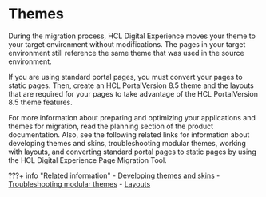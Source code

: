# Themes

During the migration process, HCL Digital Experience moves your theme to your target environment without modifications. The pages in your target environment still reference the same theme that was used in the source environment.

If you are using standard portal pages, you must convert your pages to static pages. Then, create an HCL PortalVersion 8.5 theme and the layouts that are required for your pages to take advantage of the HCL PortalVersion 8.5 theme features.

For more information about preparing and optimizing your applications and themes for migration, read the planning section of the product documentation. Also, see the following related links for information about developing themes and skins, troubleshooting modular themes, working with layouts, and converting standard portal pages to static pages by using the HCL Digital Experience Page Migration Tool.


???+ info "Related information" 
    -   [Developing themes and skins](../../../../../build_sites/themes_skins/index.md)
    -   [Troubleshooting modular themes](../../../../../build_sites/themes_skins/the_module_framework/troubleshooting_modular_themes/index.md)
    -   [Layouts](../../../../../build_sites/themes_skins/customizing_theme/layouts/index.md)

